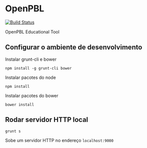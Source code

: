 # OpenPBL

[![Build Status](https://travis-ci.org/DuduMonkey/OpenPBL.svg?branch=master)](https://travis-ci.org/DuduMonkey/OpenPBL)

OpenPBL Educational Tool

## Configurar o ambiente de desenvolvimento
Instalar grunt-cli e bower

`npm install -g grunt-cli bower`

Instalar pacotes do node

`npm install`

Instalar pacotes do bower

`bower install`

## Rodar servidor HTTP local

`grunt s`

Sobe um servidor HTTP no endereço `localhost:9000`
